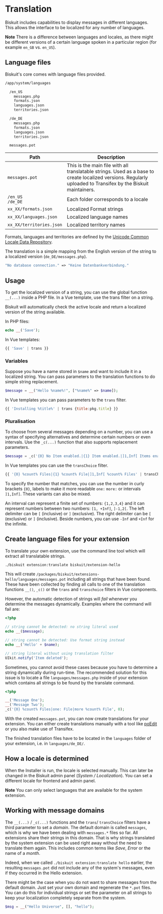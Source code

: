 # Translation
<p class="uk-article-lead">Biskuit includes capabilities to display messages in different languages. This allows the interface to be localized for any number of languages.</p>

**Note** There is a difference between languages and locales, as there might be different versions of a certain language spoken in a particular region (for example `en_GB` vs. `en_US`).

## Language files
Biskuit's core comes with language files provided.

```sh
/app/system/languages

  /en_US
    messages.php
    formats.json
    languages.json
    territories.json

  /de_DE
    messages.php
    formats.json
    languages.json
    territories.json

  messages.pot
```

Path                     | Description
------------------------ | -------------------------------------------------------------------------------------------------------------------------------------------------------------
`messages.pot`           | This is the main file with all translatable strings. Used as a base to create localized versions. Regularly uploaded to Transifex by the Biskuit maintainers.
`/en_US` <br> `/de_DE`   | Each folder corresponds to a locale
`xx_XX/formats.json`     | Localized Format strings
`xx_XX/languages.json`   | Localized language names
`xx_XX/territories.json` | Localized territory names

Formats, languages and territories are defined by the [Unicode Common Locale Data Repository](http://cldr.unicode.org/).

The translation is a simple mapping from the English version of the string to a localized version (`de_DE/messages.php`).

```php
"No database connection." => "Keine Datenbankverbindung."
```

## Usage
To get the localized version of a string, you can use the global function `__(...)` inside a PHP file. In a Vue template, use the trans filter on a string.

Biskuit will automatically check the active locale and return a localized version of the string available.

In PHP files:

```php
echo __('Save');
```

In Vue templates:

```js
{{ 'Save' | trans }}
```

### Variables
Suppose you have a name stored in `$name` and want to include it in a localized string. You can pass parameters to the translation functions to do simple string replacement.

```php
$message = __("Hello %name%!", ["%name%" => $name]);
```

In Vue templates you can pass parameters to the `trans` filter.

```js
{{ 'Installing %title%' | trans {title:pkg.title} }}
```

### Pluralisation
To choose from several messages depending on a number, you can use a syntax of specifying alternatives and determine certain numbers or even intervals. Use the `_c(...)` function that also supports replacement parameters.

```php
$message = _c('{0} No Item enabled.|{1} Item enabled.|]1,Inf[ Items enabled.', count($ids))
```

In Vue templates you can use the `transChoice` filter.

```js
{{ '{0} %count% Files|{1} %count% File|]1,Inf[ %count% Files' | transChoice count {count:count} }}
```

To specify the number that matches, you can use the number in curly brackets `{0}`, labels to make it more readable `one:` `more:` or intervals `]1,Inf]`. These variants can also be mixed.

An interval can represent a finite set of numbers: `{1,2,3,4}` and it can represent numbers between two numbers: `[1, +Inf]`, `]-1,2[`. The left delimiter can be `[` (inclusive) or `]` (exclusive). The right delimiter can be `[` (exclusive) or `]` (inclusive). Beside numbers, you can use `-Inf` and `+Inf` for the infinite.

## Create language files for your extension
To translate your own extension, use the command line tool which will extract all translatable strings.

```bash
./biskuit extension:translate biskuit/extension-hello
```

This will create `/packages/biskuit/extensions-hello/languages/messages.pot` including all strings that have been found. These have been collected by finding all calls to one of the translation functions `__()`, `_c()` or the `trans` and `transchoice` filters in Vue components.

However, the automatic detection of strings will _fail_ whenever you determine the messages dynamically. Examples where the command will fail are:

```php
<?php

// string cannot be detected: no string literal used
echo __($message);

// string cannot be detected: Use format string instead
echo __('Hello' + $name);
```

```js
// string literal without using translation filter
UIkit.notify('Item deleted');
```

Sometimes, you cannot avoid these cases because you have to determine a string dynamically during run-time. The recommended solution for this issue is to locate a file `languages/messages.php` inside of your extension which contains all strings to be found by the translate command.

```php
<?php

__('Message One');
__('Message Two');
_c('{0} %count% Files|one: File|more %count% File', 0);
```

With the created `messages.pot`, you can now create translations for your extension. You can either create translations manually with a tool like [poEdit](http://www.poedit.net/) or you also make use of Transifex.

The finished translation files have to be located in the `languages` folder of your extension, i.e. in `languages/de_DE/`.

## How a locale is determined
When the Installer is run, the locale is selected manually. This can later be changed in the Biskuit admin panel (_System / Localization_). You can set a different locale for frontend and admin panel.

**Note** You can only select languages that are available for the system extension.

## Working with message domains
The `__(...)` / `_c(...)` functions and the `trans`/ `transChoice` filters have a third parameter to set a _domain_. The default domain is called `messages`, which is why we have been dealing with `messages.*` files so far. All extensions share their strings in this domain. That is why strings translated by the system extension can be used right away without the need to translate them again. This includes common terms like _Save_, _Error_ or the name of a _month_.

Indeed, when we called `./biskuit extension:translate hello` earlier, the resulting `messages.pot` did not include any of the system's messages, even if they occurred in the Hello extension.

There might be the case when you do not want to share messages from the default domain. Just set your own domain and regenerate the `*.pot` files. You can do this for individual strings or set the parameter on all strings to keep your localization completely separate from the system.

```php
$msg = __("Hello Universe", [], "hello");
```
